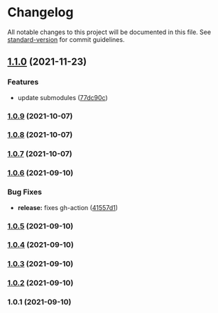 # Changelog

All notable changes to this project will be documented in this file. See [standard-version](https://github.com/conventional-changelog/standard-version) for commit guidelines.

## [1.1.0](https://github.com/rickstaa/openai_ros_ws/compare/v1.0.9...v1.1.0) (2021-11-23)


### Features

* update submodules ([77dc90c](https://github.com/rickstaa/openai_ros_ws/commit/77dc90c1ddfff2d7f64399260be95f397ceb02d1))

### [1.0.9](https://github.com/rickstaa/openai_ros_ws/compare/v1.0.8...v1.0.9) (2021-10-07)

### [1.0.8](https://github.com/rickstaa/openai_ros_ws/compare/v1.0.7...v1.0.8) (2021-10-07)

### [1.0.7](https://github.com/rickstaa/openai_ros_ws/compare/v1.0.6...v1.0.7) (2021-10-07)

### [1.0.6](https://github.com/rickstaa/openai_ros_ws/compare/v1.0.5...v1.0.6) (2021-09-10)


### Bug Fixes

* **release:** fixes gh-action ([41557d1](https://github.com/rickstaa/openai_ros_ws/commit/41557d1ed15e806ab1a980f8f8d8a2428d189404))

### [1.0.5](https://github.com/rickstaa/openai_ros_ws/compare/v1.0.4...v1.0.5) (2021-09-10)

### [1.0.4](https://github.com/rickstaa/openai_ros_ws/compare/v1.0.3...v1.0.4) (2021-09-10)

### [1.0.3](https://github.com/rickstaa/openai_ros_ws/compare/v1.0.2...v1.0.3) (2021-09-10)

### [1.0.2](https://github.com/rickstaa/openai_ros_ws/compare/v1.0.1...v1.0.2) (2021-09-10)

### 1.0.1 (2021-09-10)
